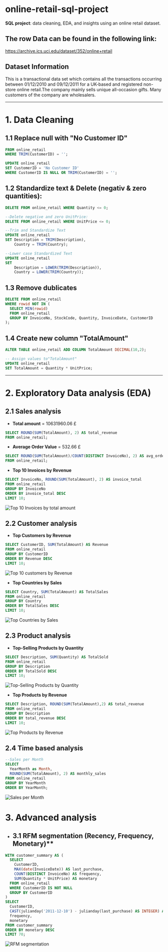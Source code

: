 # online-retail-sql-project
**SQL project**: data cleaning, EDA, and insights using an online retail dataset.
## The row Data can be found in the following link:
https://archive.ics.uci.edu/dataset/352/online+retail

## Dataset Information
This is a transactional data set which contains all the transactions occurring between 01/12/2010 and 09/12/2011 for a UK-based and registered non-store online retail.The company mainly sells unique all-occasion gifts. Many customers of the company are wholesalers.

---
# 1. Data Cleaning
## 1.1 Replace null with "No Customer ID"

```SQL
FROM online_retail
WHERE TRIM(CustomerID) = '';

UPDATE online_retail
SET CustomerID = 'No Customer ID'
WHERE CustomerID IS NULL OR TRIM(CustomerID) = '';
```
## 1.2 Standardize text & Delete (negativ & zero quantities):
```SQL
DELETE FROM online_retail WHERE Quantity <= 0;

--Delete negative and zero UnitPrice:
DELETE FROM online_retail WHERE UnitPrice <= 0;

--Trim and Standardize Text
UPDATE online_retail
SET Description = TRIM(Description),
    Country = TRIM(Country);

--Lower case Standardized Text
UPDATE online_retail
SET
    Description = LOWER(TRIM(Description)),
    Country = LOWER(TRIM(Country));
```

## 1.3 Remove dublicates
```SQL
DELETE FROM online_retail
WHERE rowid NOT IN (
  SELECT MIN(rowid)
  FROM online_retail
  GROUP BY InvoiceNo, StockCode, Quantity, InvoiceDate, CustomerID
);
```
## 1.4 Create new column "TotalAmount"

```SQL
ALTER TABLE online_retail ADD COLUMN TotalAmount DECIMAL(10,2);

-- Assign values to"TotalAmount"
UPDATE online_retail
SET TotalAmount = Quantity * UnitPrice;
```
---
# 2. Exploratory Data analysis (EDA)

## 2.1 Sales analysis
- **Total amount** = 10631960.06 £
```SQL
SELECT ROUND(SUM(TotalAmount), 2) AS total_revenue
FROM online_retail;
```
- **Average Order Value** = 532.66 £
```SQL
SELECT ROUND(SUM(TotalAmount)/COUNT(DISTINCT InvoiceNo), 2) AS avg_order_value
FROM online_retail;
```
- **Top 10 Invoices by Revenue**

```SQL
SELECT InvoiceNo, ROUND(SUM(TotalAmount), 2) AS invoice_total
FROM online_retail
GROUP BY InvoiceNo
ORDER BY invoice_total DESC
LIMIT 10;
```

![Top 10 Invoices by total amount](/Figures/Top_10_Invoices_by_Total_Amount.png)

## 2.2 Customer analysis
- **Top Customers by Revenue**
```sql
SELECT CustomerID, SUM(TotalAmount) AS Revenue
FROM online_retail
GROUP BY CustomerID
ORDER BY Revenue DESC
LIMIT 10;
```
![Top 10 customers by Revenue](/Figures/Top_10_Customers_by_Revenue.png)

- **Top Countries by Sales**
```SQL
SELECT Country, SUM(TotalAmount) AS TotalSales
FROM online_retail
GROUP BY Country
ORDER BY TotalSales DESC
LIMIT 10;
```
![Top Countries by Sales](/Figures/Top_10_Countries_by_Total_Sales.png)

## 2.3 Product analysis
- **Top-Selling Products by Quantity**
```SQL
SELECT Description, SUM(Quantity) AS TotalSold
FROM online_retail
GROUP BY Description
ORDER BY TotalSold DESC
LIMIT 10;
```
![Top-Selling Products by Quantity](/Figures/Top_selling_product.png)

- **Top Products by Revenue**
```SQl
SELECT Description, ROUND(SUM(TotalAmount),2) AS total_revenue
FROM online_retail
GROUP BY Description
ORDER BY total_revenue DESC
LIMIT 10;
```
![Top Products by Revenue](/Figures/Top_10_Products_by_Total_Revenue.png)

## 2.4 Time based analysis
```SQL
--Sales per Month
SELECT
  YearMonth as Month,
  ROUND(SUM(TotalAmount), 2) AS monthly_sales
FROM online_retail
GROUP BY YearMonth
ORDER BY YearMonth;
```
![Sales per Month](/Figures/Monthly_Sales_Trend.png)

# 3. Advanced analysis
- ## 3.1 RFM segmentation (Recency, Frequency, Monetary)**

```SQL
WITH customer_summary AS (
  SELECT 
    CustomerID,
    MAX(date(InvoiceDate)) AS last_purchase,
    COUNT(DISTINCT InvoiceNo) AS frequency,
    SUM(Quantity * UnitPrice) AS monetary
  FROM online_retail
  WHERE CustomerID IS NOT NULL
  GROUP BY CustomerID
)
SELECT
  CustomerID,
  CAST(julianday('2011-12-10') - julianday(last_purchase) AS INTEGER) AS recency_days,
  frequency,
  monetary
FROM customer_summary
ORDER BY monetary DESC
LIMIT 70;
```

![RFM segmentation](/Figures/RFM.png)




